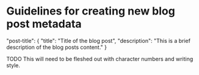 # Guidelines for creating new blog post metadata

"post-title": {
    "title": "Title of the blog post",
    "description": "This is a brief description of the blog posts content."
}

TODO This will need to be fleshed out with character numbers and writing style.
